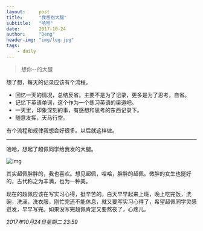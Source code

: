 ```yaml
---
layout:     post
title:      "我想抱大腿"
subtitle:   "哈哈"
date:       2017-10-24
author:     "Deng"
header-img: "img/leg.jpg"
tags:
    - daily
---
```


>想你--的大腿

 想了想，每天的记录应该有个流程。

- 回忆一天的情况，总结反省。主要不是为了记录，更多是为了思考，自省。
- 记忆下英语单词，这个作为一个练习英语的渠道吧。
- 一天里，印象深刻的事，有感想和思考的东西记录下。
- 随意发挥，天马行空。

有个流程和规律我想会好很多。以后就这样做。

---

哈哈，想起了超佩同学给我发的大腿。

![img](/img/in-post/leg.jpg)

其实超佩胖胖的，我也喜欢。想见超佩，哈哈，胖胖的超佩。微胖的女生也挺好的，古代称之为丰满，也为一种美。

现在的超佩应该在写实习心得，挺辛苦的。白天早早起来上班，晚上吃完饭，洗碗，洗澡，洗衣服，刚忙完还不能休息，就又要写实习心得了，希望超佩同学灵感迸发，早早写完。如果没写完超佩肯定又要熬夜了，心疼儿。

*2017年10月24日星期二 23:59*

